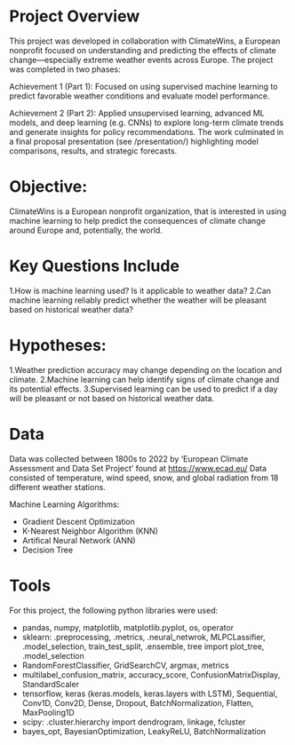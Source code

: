 # Project Overview
This project was developed in collaboration with ClimateWins, a European nonprofit focused on understanding and predicting the effects of climate change—especially extreme weather events across Europe.
The project was completed in two phases:

Achievement 1 (Part 1): Focused on using supervised machine learning to predict favorable weather conditions and evaluate model performance.

Achievement 2 (Part 2): Applied unsupervised learning, advanced ML models, and deep learning (e.g. CNNs) to explore long-term climate trends and generate insights for policy recommendations.
The work culminated in a final proposal presentation (see /presentation/) highlighting model comparisons, results, and strategic forecasts.

# Objective:
ClimateWins is a European nonprofit organization, that is interested in using machine learning to help predict the consequences of climate change around Europe and, potentially, the world.

# Key Questions Include
1.How is machine learning used? Is it applicable to weather data?
2.Can machine learning reliably predict whether the weather will be pleasant based on historical weather data?

# Hypotheses:
1.Weather prediction accuracy may change depending on the location and climate. 
2.Machine learning can help identify signs of climate change and its potential effects.
3.Supervised learning can be used to predict if a day will be pleasant or not based on historical weather data.

# Data 
Data was collected between 1800s to 2022 by ‘European Climate Assessment and Data Set Project’ found at https://www.ecad.eu/
Data consisted of temperature, wind speed, snow, and global radiation from 18 different weather stations.

Machine Learning Algorithms:
- Gradient Descent Optimization
- K-Nearest Neighbor Algorithm (KNN)
- Artifical Neural Network (ANN)
- Decision Tree

# Tools

For this project, the following python libraries were used:
- pandas, numpy, matplotlib, matplotlib.pyplot, os, operator
- sklearn: .preprocessing, .metrics, .neural_netwrok, MLPCLassifier, .model_selection, train_test_split, .ensemble, tree import plot_tree, .model_selection
- RandomForestClassifier, GridSearchCV, argmax, metrics
- multilabel_confusion_matrix, accuracy_score, ConfusionMatrixDisplay, StandardScaler
- tensorflow, keras (keras.models, keras.layers with LSTM), Sequential, Conv1D, Conv2D, Dense, Dropout, BatchNormalization, Flatten, MaxPooling1D
- scipy: .cluster.hierarchy import dendrogram, linkage, fcluster
- bayes_opt, BayesianOptimization, LeakyReLU, BatchNormalization

